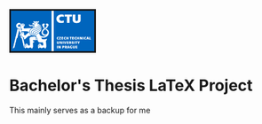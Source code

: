 <img src="./images/logo_cvut_en.jpg" alt="" border=3 width=150>
</img>

# Bachelor's Thesis LaTeX Project
This mainly serves as a backup for me
